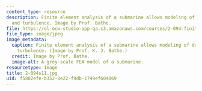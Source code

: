 ```yaml
---
content_type: resource
description: Finite element analysis of a submarine allows modeling of drag forces
  and turbulence. Image by Prof. Bathe.
file: https://ol-ocw-studio-app-qa.s3.amazonaws.com/courses/2-094-finite-element-analysis-of-solids-and-fluids-ii-spring-2011/f5802efeb3528e22f9db1749ef604869_2-094s11.jpg
file_type: image/jpeg
image_metadata:
  caption: Finite element analysis of a submarine allows modeling of drag forces and
    turbulence. (Image by Prof. K. J. Bathe.)
  credit: Image by Prof. Bathe.
  image-alt: A grey-scale FEA model of a submarine.
resourcetype: Image
title: 2-094s11.jpg
uid: f5802efe-b352-8e22-f9db-1749ef604869
---
```

